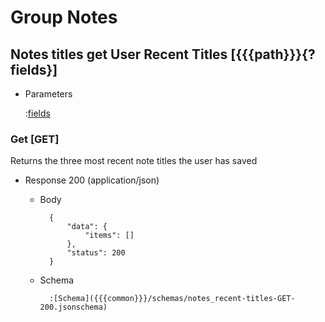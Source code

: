 # Group Notes

## Notes titles get User Recent Titles [{{{path}}}{?fields}]

+ Parameters

    :[fields]({{{common}}}/parameters/fields.md)


### Get [GET]

Returns the three most recent note titles the user has saved

+ Response 200 (application/json)

    + Body

            {
                "data": {
                    "items": []
                },
                "status": 200
            }

    + Schema

            :[Schema]({{{common}}}/schemas/notes_recent-titles-GET-200.jsonschema)

